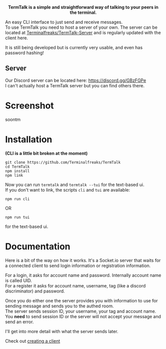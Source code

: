 <strong><p align="center">TermTalk is a simple and straightforward way of talking to your peers in the terminal.</p></strong>
An easy CLI interface to just send and receive messages.  
To use TermTalk you need to host a server of your own. The server can be located at [Terminalfreaks/TermTalk-Server](https://github.com/Terminalfreaks/TermTalk-Server) and is regularly updated with the client here.  

It is still being developed but is currently very usable, and even has password hashing!

## Server
Our Discord server can be located here: https://discord.gg/GBzFGPe  
I can't actually host a TermTalk server but you can find others there.

# Screenshot
soontm

# Installation
**(CLI is a little bit broken at the moment)**
```
git clone https://github.com/Terminalfreaks/TermTalk
cd TermTalk
npm install
npm link
```  
Now you can run `termtalk` and `termtalk --tui` for the text-based ui.  
If you don't want to link, the scripts `cli` and `tui` are available:  
```
npm run cli
```  
OR
```
npm run tui
```  
for the text-based ui.

# Documentation
Here is a bit of the way on how it works. It's a Socket.io server that waits for a connected client to send login information or registration information.  

For a login, it asks for account name and password. Internally account name is called UID.  
For a register it asks for account name, username, tag (like a discord discriminator) and password.  

Once you do either one the server provides you with information to use for sending message and sends you to the authed room.  
The server sends session ID, your username, your tag and account name. You **need** to send session ID or the server will not accept your message and send an error.  

I'll get into more detail with what the server sends later.

Check out [creating a client](creating_a_client.md)
